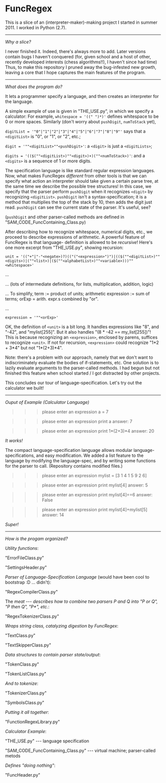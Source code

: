 FuncRegex
=========



This is a slice of an (interpreter-maker)-making project I started in summer 2011. I worked in Python (2.7). 


************
*Why a slice?*


I never finished it.
Indeed, there's always more to add. Later versions contain bugs I haven't conquered
(for, given school and a host of other, recently developed interests (chess algorithms!!), I haven't since had time)
Thus, to make this repository I pruned away the bug-infested new growth,
leaving a core that I hope captures the main features of the program.


************
*What does the program do?*

It lets a programmer specify a language, and then creates an interpreter for the language.

A simple example of use is given in "THE_USE.py", in which we specify a calculator:
For example, `whitespace = '((" ")*)'` defines whitespace to be 0 or more spaces.
Similarly (don't worry about `pushDigit`, `numToStack` yet),

`digitList = '"0"|"1"|"2"|"3"|"4"|"5"|"6"|"7"|"8"|"9"'` says that a `<digitList>` is "0", or "1", or "2", etc.;

`digit = '""<digitList>""<pushDigit>'`: a `<digit>` is just a `<digitLists>`;

`digits = '(($(""<digitList>)""<digit>)+)(""<numToStack>)'`: and a `<digits>` is a sequence of 1 or more digits.

The specification language is like standard regular expression languages.
Now, what makes FuncRegex _different_ from other tools is that we can specify
what action an interpreter should take given a certain parse tree, at the same time we describe
the possible tree structures! In this case, we specify that the parser perform `pushDigit`
when it recognizes `<digit>` by recognizing `<digitList>`. `pushDigit` isn't a syntax-specification; it is a
method that multiplies the top of the stack by 10, then adds the digit just read.
`pushDigit` can see the current state of the parser.
It's useful, see?

(`pushDigit` and other parser-called methods are defined in "SAM\_CODE\_FuncContaining_Class.py)

After describing how to recognize whitespace, numerical digits, etc.,
we proceed to describe expressions of arithmetic. A powerful feature of FuncRegex is that language-
definition is allowed to be _recursive_! Here's one more excerpt from "THE_USE.py", showing recursion:

`unit = '(("+"|"-"<negate>)?)(("("<expression>")")|(($(""<digitList>)""<digits>)|(""<list>)|($(""<alphabetList>)""<variable>)))""<whitespace>'`

...

... (lots of intermediate definitions, for lists, multiplication, addition, logic)

... To simplify, term := product of units; arithmetic expression := sum of terms; orExp = arith. expr.s combined by "or".

...

`expression = '""<orExp>'`

OK, the definition of `<unit>` is a bit long. It handles expressions like "8", and "-42", and "mylist[255]".
But it also handles "(8 * -42 == my_list[255])"! This is because recognizing an `<expression>`, enclosed by parens,
suffices to recognize `<unit>`. If not for recursion, `<expression>` could recognize "1\*2 + 3\*4" but not "1\*(2+3)\*4".

Note: there's a problem with our approach, namely that we don't want to
indiscriminately evaluate the bodies of if-statements, etc. One solution is to lazily evaluate arguments to the
parser-called methods. I had begun but not finished this feature when school started / I got distracted by other projects. 

This concludes our tour of language-specification. Let's try out the calculator we built!

************
*Ouput of Example (Calculator Language)*

>>> please enter an expression
a = 7

>>> please enter an expression
print a
>>> answer: 7

>>> please enter an expression
print 1*(2+3)*4
>>> answer: 20

_It works!_

The compact language-specification language allows modular language-specifications, and easy modification.
We added a list feature to the language by modifying the language-spec, and by 
writing some functions for the parser to call. (Repository contains modified files.)

>>> please enter an expression
mylist = [3 1 4 1 5 9 2 6]

>>> please enter an expression
print mylist[4]
>>> answer: 5

>>> please enter an expression
print mylist[4]==6
>>> answer: False

>>> please enter an expression
print mylist[4]+mylist[5]
>>> answer: 14

_Super!_

************
*How is the progam organized?*

_Utility functions_:

"ErrorFileClass.py"

"SettingsHeader.py"

_Parser of Language-Specification Language_ (would have been cool to bootstrap :D ... didn't):

"RegexCompilerClass.py"

The _meat_ --- _describes how to combine two parsers P and Q into "P or Q", "P then Q", "P*", etc._:

"RegexTokenizerClass.py"

_Wraps string class, catalyzing digestion by FuncRegex_:

"TextClass.py"

"TextSkipperClass.py"

_Data structures to contain parser state/output_:

"TokenClass.py"

"TokenListClass.py"

_And to tokenize_:

"TokenizerClass.py"

"SymbolsClass.py"

_Putting it all together_:

"FunctionRegexLibrary.py"

_Calculator Example_:

"THE_USE.py" --- language specification

"SAM\_CODE\_FuncContaining_Class.py" --- virtual machine; parser-called metods

_Defines "doing nothing"_:

"FuncHeader.py"

